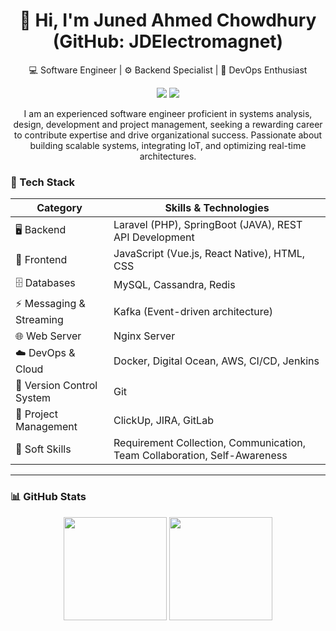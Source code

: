 <h1 align="center">👋 Hi, I'm Juned Ahmed Chowdhury (GitHub: JDElectromagnet)</h1>
<p align="center">
  💻 Software Engineer | ⚙️ Backend Specialist | 🚀 DevOps Enthusiast  
</p>
<p align="center">
  <a href="mailto:junedahmed848@gmail.com"><img src="https://img.shields.io/badge/Email-D14836?style=flat&logo=gmail&logoColor=white"/></a>
  <a href="https://www.linkedin.com/in/junedahmedchowhdury"><img src="https://img.shields.io/badge/LinkedIn-0077B5?style=flat&logo=linkedin&logoColor=white"/></a>
<!--   <a href="https://yourcvlink.com"><img src="https://img.shields.io/badge/Resume-View-green"/></a> -->
</p>
<p align="center">
I am an experienced software engineer proficient in systems analysis, design, development and project management, seeking a rewarding career to contribute expertise and drive organizational success. Passionate about building scalable systems, integrating IoT, and optimizing real-time architectures.
</p>

### 🚀 Tech Stack

 <table class="tech-table min-w-full bg-white">
                    <thead>
                        <tr>
                            <th class="rounded-tl-xl">Category</th>
                            <th class="rounded-tr-xl">Skills & Technologies</th>
                        </tr>
                    </thead>
                    <tbody>
                        <tr>
                            <td>🖥 Backend</td>
                            <td>Laravel (PHP), SpringBoot (JAVA), REST API Development</td>
                        </tr>
                        <tr>
                            <td>🎨 Frontend</td>
                            <td>JavaScript (Vue.js, React Native), HTML, CSS</td>
                        </tr>
                        <tr>
                            <td>🗄️ Databases</td>
                            <td>MySQL, Cassandra, Redis</td>
                        </tr>
                        <tr>
                            <td>⚡ Messaging & Streaming</td>
                            <td>Kafka (Event-driven architecture)</td>
                        </tr>
                        <tr>
                            <td>🌐 Web Server</td>
                            <td>Nginx Server</td>
                        </tr>
                        <tr>
                            <td>☁️ DevOps & Cloud</td>
                            <td>Docker, Digital Ocean, AWS, CI/CD, Jenkins</td>
                        </tr>
                        <tr>
                            <td>🔄 Version Control System</td>
                            <td>Git</td>
                        </tr>
                        <tr>
                            <td>🧰 Project Management</td>
                            <td>ClickUp, JIRA, GitLab</td>
                        </tr>
                        <tr>
                            <td>🤝 Soft Skills</td>
                            <td>Requirement Collection, Communication, Team Collaboration, Self-Awareness</td>
                        </tr>
                    </tbody>
                </table>


---

### 📊 GitHub Stats

<p align="center">
  <img src="https://github-readme-stats.vercel.app/api?username=JDElectromagnet&show_icons=true&theme=radical" height="165">
  <img src="https://github-readme-stats.vercel.app/api/top-langs/?username=JDElectromagnet&layout=compact&theme=radical" height="165">
</p>
